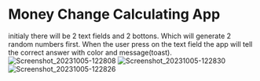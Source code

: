 # Money Change Calculating App

initialy there will be 2 text fields and 2 bottons. 
Which will generate 2 random numbers first.
When the user press on the text field the app will tell the correct answer with color and message(toast).
![Screenshot_20231005-122808](https://github.com/MohammedArmanKhan/ChangeCalculator/assets/56089884/8433aa35-a01f-4f4b-bde5-cbf1e33834af)
![Screenshot_20231005-122830](https://github.com/MohammedArmanKhan/ChangeCalculator/assets/56089884/e21f695e-f2fa-4e63-806a-91c24dd604e1)
![Screenshot_20231005-122826](https://github.com/MohammedArmanKhan/ChangeCalculator/assets/56089884/d9fb20d1-25ed-4eea-97e8-5f3fe662a1e1)
